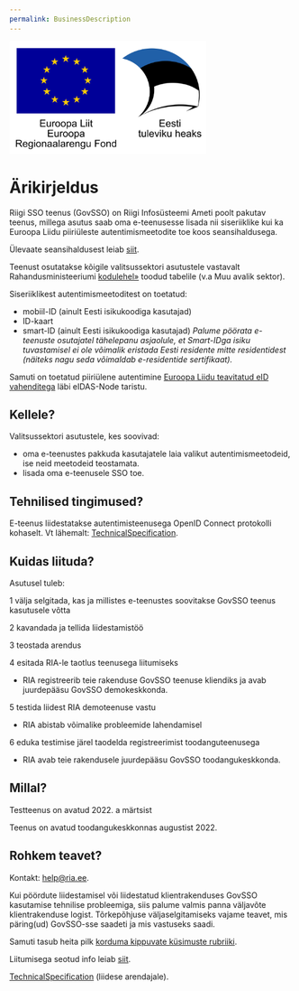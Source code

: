 ```yaml
---
permalink: BusinessDescription
---
```


<img src='img/el_regionaalarengu_fond_horisontaalne.jpg' width="350" height="200" alt="Euroopa Liit Euroopa Regionaalarengu Fond"/>

# Ärikirjeldus

Riigi SSO teenus (GovSSO) on Riigi Infosüsteemi Ameti poolt pakutav teenus, millega asutus saab oma e-teenusesse lisada nii siseriiklike kui ka Euroopa Liidu piiriüleste autentimismeetodite toe koos seansihaldusega.

Ülevaate seansihaldusest leiab [siit](https://www.id.ee/artikkel/autentimine-e-teenustes/).

Teenust osutatakse kõigile valitsussektori asutustele vastavalt Rahandusministeeriumi [kodulehel»](https://www.fin.ee/riigihaldus-ja-avalik-teenistus-kinnisvara/riigihaldus/avaliku-sektori-statistika) toodud tabelile (v.a Muu avalik sektor).

Siseriiklikest autentimismeetoditest on toetatud:

- mobiil-ID (ainult Eesti isikukoodiga kasutajad)
- ID-kaart
- smart-ID (ainult Eesti isikukoodiga kasutajad) *Palume pöörata e-teenuste osutajatel tähelepanu asjaolule, et Smart-IDga isiku tuvastamisel ei ole võimalik eristada Eesti residente mitte residentidest (näiteks nagu seda võimaldab e-residentide sertifikaat).*

Samuti on toetatud piiriülene autentimine [Euroopa Liidu teavitatud eID vahenditega](https://ec.europa.eu/cefdigital/wiki/display/EIDCOMMUNITY/Overview+of+pre-notified+and+notified+eID+schemes+under+eIDAS) läbi eIDAS-Node taristu.

## Kellele?

Valitsussektori asutustele, kes soovivad:
- oma e-teenustes pakkuda kasutajatele laia valikut autentimismeetodeid, ise neid meetodeid teostamata.
- lisada oma e-teenusele SSO toe.

## Tehnilised tingimused?

E-teenus liidestatakse autentimisteenusega OpenID Connect protokolli kohaselt. Vt lähemalt: [TechnicalSpecification](TechnicalSpecification).

## Kuidas liituda?

Asutusel tuleb:

1 välja selgitada, kas ja millistes e-teenustes soovitakse GovSSO teenus kasutusele võtta<br>

2 kavandada ja tellida liidestamistöö<br>

3 teostada arendus<br>

4 esitada RIA-le taotlus teenusega liitumiseks<br>

- RIA registreerib teie rakenduse GovSSO teenuse kliendiks ja avab juurdepääsu GovSSO demokeskkonda.

5 testida liidest RIA demoteenuse vastu

- RIA abistab võimalike probleemide lahendamisel

6 eduka testimise järel taodelda registreerimist toodanguteenusega

- RIA avab teie rakendusele juurdepääsu GovSSO toodangukeskkonda.

## Millal?

Testteenus on avatud 2022. a märtsist

Teenus on avatud toodangukeskkonnas augustist 2022.

## Rohkem teavet?

Kontakt: [help@ria.ee](mailto:help@ria.ee).

Kui pöördute liidestamisel või liidestatud klientrakenduses GovSSO kasutamise tehnilise probleemiga, siis palume valmis panna väljavõte klientrakenduse logist. Tõrkepõhjuse väljaselgitamiseks vajame teavet, mis päring(ud) GovSSO-sse saadeti ja mis vastuseks saadi.

Samuti tasub heita pilk [korduma kippuvate küsimuste rubriiki](Faq).

Liitumisega seotud info leiab [siit](Application).

[TechnicalSpecification](TechnicalSpecification) (liidese arendajale).

